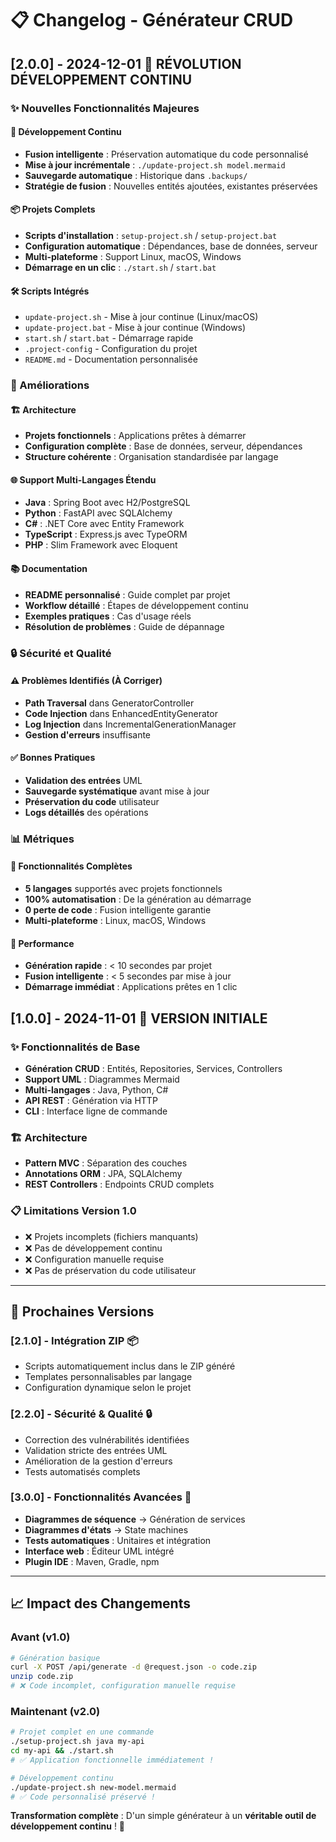 # 📋 Changelog - Générateur CRUD

## [2.0.0] - 2024-12-01 🚀 RÉVOLUTION DÉVELOPPEMENT CONTINU

### ✨ Nouvelles Fonctionnalités Majeures

#### 🔄 Développement Continu
- **Fusion intelligente** : Préservation automatique du code personnalisé
- **Mise à jour incrémentale** : `./update-project.sh model.mermaid`
- **Sauvegarde automatique** : Historique dans `.backups/`
- **Stratégie de fusion** : Nouvelles entités ajoutées, existantes préservées

#### 📦 Projets Complets
- **Scripts d'installation** : `setup-project.sh` / `setup-project.bat`
- **Configuration automatique** : Dépendances, base de données, serveur
- **Multi-plateforme** : Support Linux, macOS, Windows
- **Démarrage en un clic** : `./start.sh` / `start.bat`

#### 🛠️ Scripts Intégrés
- `update-project.sh` - Mise à jour continue (Linux/macOS)
- `update-project.bat` - Mise à jour continue (Windows)
- `start.sh` / `start.bat` - Démarrage rapide
- `.project-config` - Configuration du projet
- `README.md` - Documentation personnalisée

### 🔧 Améliorations

#### 🏗️ Architecture
- **Projets fonctionnels** : Applications prêtes à démarrer
- **Configuration complète** : Base de données, serveur, dépendances
- **Structure cohérente** : Organisation standardisée par langage

#### 🌐 Support Multi-Langages Étendu
- **Java** : Spring Boot avec H2/PostgreSQL
- **Python** : FastAPI avec SQLAlchemy
- **C#** : .NET Core avec Entity Framework
- **TypeScript** : Express.js avec TypeORM
- **PHP** : Slim Framework avec Eloquent

#### 📚 Documentation
- **README personnalisé** : Guide complet par projet
- **Workflow détaillé** : Étapes de développement continu
- **Exemples pratiques** : Cas d'usage réels
- **Résolution de problèmes** : Guide de dépannage

### 🔒 Sécurité et Qualité

#### ⚠️ Problèmes Identifiés (À Corriger)
- **Path Traversal** dans GeneratorController
- **Code Injection** dans EnhancedEntityGenerator
- **Log Injection** dans IncrementalGenerationManager
- **Gestion d'erreurs** insuffisante

#### ✅ Bonnes Pratiques
- **Validation des entrées** UML
- **Sauvegarde systématique** avant mise à jour
- **Préservation du code** utilisateur
- **Logs détaillés** des opérations

### 📊 Métriques

#### 🎯 Fonctionnalités Complètes
- **5 langages** supportés avec projets fonctionnels
- **100% automatisation** : De la génération au démarrage
- **0 perte de code** : Fusion intelligente garantie
- **Multi-plateforme** : Linux, macOS, Windows

#### 🚀 Performance
- **Génération rapide** : < 10 secondes par projet
- **Fusion intelligente** : < 5 secondes par mise à jour
- **Démarrage immédiat** : Applications prêtes en 1 clic

## [1.0.0] - 2024-11-01 🎯 VERSION INITIALE

### ✨ Fonctionnalités de Base
- **Génération CRUD** : Entités, Repositories, Services, Controllers
- **Support UML** : Diagrammes Mermaid
- **Multi-langages** : Java, Python, C#
- **API REST** : Génération via HTTP
- **CLI** : Interface ligne de commande

### 🏗️ Architecture
- **Pattern MVC** : Séparation des couches
- **Annotations ORM** : JPA, SQLAlchemy
- **REST Controllers** : Endpoints CRUD complets

### 📋 Limitations Version 1.0
- ❌ Projets incomplets (fichiers manquants)
- ❌ Pas de développement continu
- ❌ Configuration manuelle requise
- ❌ Pas de préservation du code utilisateur

---

## 🔮 Prochaines Versions

### [2.1.0] - Intégration ZIP 📦
- Scripts automatiquement inclus dans le ZIP généré
- Templates personnalisables par langage
- Configuration dynamique selon le projet

### [2.2.0] - Sécurité & Qualité 🔒
- Correction des vulnérabilités identifiées
- Validation stricte des entrées UML
- Amélioration de la gestion d'erreurs
- Tests automatisés complets

### [3.0.0] - Fonctionnalités Avancées 🚀
- **Diagrammes de séquence** → Génération de services
- **Diagrammes d'états** → State machines
- **Tests automatiques** : Unitaires et intégration
- **Interface web** : Éditeur UML intégré
- **Plugin IDE** : Maven, Gradle, npm

---

## 📈 Impact des Changements

### Avant (v1.0)
```bash
# Génération basique
curl -X POST /api/generate -d @request.json -o code.zip
unzip code.zip
# ❌ Code incomplet, configuration manuelle requise
```

### Maintenant (v2.0)
```bash
# Projet complet en une commande
./setup-project.sh java my-api
cd my-api && ./start.sh
# ✅ Application fonctionnelle immédiatement !

# Développement continu
./update-project.sh new-model.mermaid
# ✅ Code personnalisé préservé !
```

**Transformation complète** : D'un simple générateur à un **véritable outil de développement continu** ! 🎉